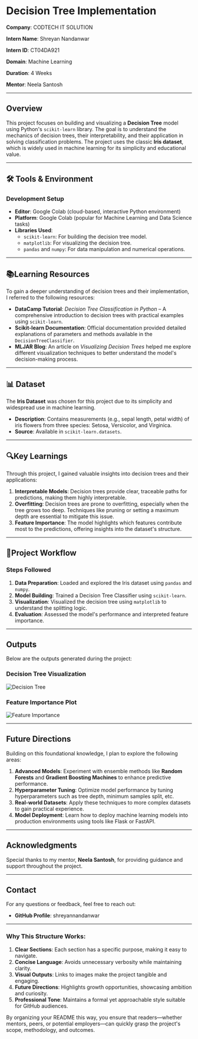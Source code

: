 # **Decision Tree Implementation**

**Company**: CODTECH IT SOLUTION  

**Intern Name**: Shreyan Nandanwar  

**Intern ID**: CT04DA921

**Domain**: Machine Learning  

**Duration**: 4 Weeks  

**Mentor**: Neela Santosh  

---

## **Overview**
This project focuses on building and visualizing a **Decision Tree** model using Python's `scikit-learn` library. The goal is to understand the mechanics of decision trees, their interpretability, and their application in solving classification problems. The project uses the classic **Iris dataset**, which is widely used in machine learning for its simplicity and educational value.

---

## 🛠️ **Tools & Environment**
### **Development Setup**
- **Editor**: Google Colab (cloud-based, interactive Python environment)  
- **Platform**: Google Colab (popular for Machine Learning and Data Science tasks)  
- **Libraries Used**:  
  - `scikit-learn`: For building the decision tree model.  
  - `matplotlib`: For visualizing the decision tree.  
  - `pandas` and `numpy`: For data manipulation and numerical operations.  

---

## 📚**Learning Resources**
To gain a deeper understanding of decision trees and their implementation, I referred to the following resources:
- **DataCamp Tutorial**: *Decision Tree Classification in Python* – A comprehensive introduction to decision trees with practical examples using `scikit-learn`.  
- **Scikit-learn Documentation**: Official documentation provided detailed explanations of parameters and methods available in the `DecisionTreeClassifier`.  
- **MLJAR Blog**: An article on *Visualizing Decision Trees* helped me explore different visualization techniques to better understand the model's decision-making process.  

---

## 📊 **Dataset**
The **Iris Dataset** was chosen for this project due to its simplicity and widespread use in machine learning.  
- **Description**: Contains measurements (e.g., sepal length, petal width) of iris flowers from three species: Setosa, Versicolor, and Virginica.  
- **Source**: Available in `scikit-learn.datasets`.  

---

## 🔍**Key Learnings**
Through this project, I gained valuable insights into decision trees and their applications:
1. **Interpretable Models**: Decision trees provide clear, traceable paths for predictions, making them highly interpretable.  
2. **Overfitting**: Decision trees are prone to overfitting, especially when the tree grows too deep. Techniques like pruning or setting a maximum depth are essential to mitigate this issue.  
3. **Feature Importance**: The model highlights which features contribute most to the predictions, offering insights into the dataset's structure.  

---

## 🚀**Project Workflow**
### **Steps Followed**
1. **Data Preparation**: Loaded and explored the Iris dataset using `pandas` and `numpy`.  
2. **Model Building**: Trained a Decision Tree Classifier using `scikit-learn`.  
3. **Visualization**: Visualized the decision tree using `matplotlib` to understand the splitting logic.  
4. **Evaluation**: Assessed the model's performance and interpreted feature importance.  

---

## **Outputs**
Below are the outputs generated during the project:

### **Decision Tree Visualization**
![Decision Tree](https://github.com/user-attachments/assets/f179530b-61d8-45cc-acbd-2da933683a93)

### **Feature Importance Plot**
![Feature Importance](https://github.com/user-attachments/assets/34623c97-2e8a-4c12-8913-8378da2ffbb5)

---

## **Future Directions**
Building on this foundational knowledge, I plan to explore the following areas:
1. **Advanced Models**: Experiment with ensemble methods like **Random Forests** and **Gradient Boosting Machines** to enhance predictive performance.  
2. **Hyperparameter Tuning**: Optimize model performance by tuning hyperparameters such as tree depth, minimum samples split, etc.  
3. **Real-world Datasets**: Apply these techniques to more complex datasets to gain practical experience.  
4. **Model Deployment**: Learn how to deploy machine learning models into production environments using tools like Flask or FastAPI.  

---

## **Acknowledgments**
Special thanks to my mentor, **Neela Santosh**, for providing guidance and support throughout the project.  

---

## **Contact**
For any questions or feedback, feel free to reach out:  
- **GitHub Profile**: shreyannandanwar

---

### Why This Structure Works:
1. **Clear Sections**: Each section has a specific purpose, making it easy to navigate.
2. **Concise Language**: Avoids unnecessary verbosity while maintaining clarity.
3. **Visual Outputs**: Links to images make the project tangible and engaging.
4. **Future Directions**: Highlights growth opportunities, showcasing ambition and curiosity.
5. **Professional Tone**: Maintains a formal yet approachable style suitable for GitHub audiences.  

By organizing your README this way, you ensure that readers—whether mentors, peers, or potential employers—can quickly grasp the project's scope, methodology, and outcomes.
